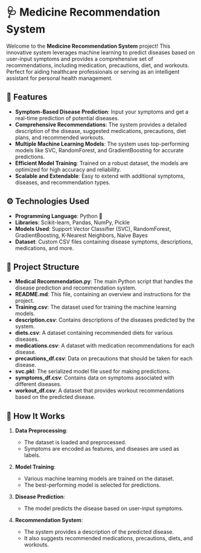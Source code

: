 # 🩺 Medicine Recommendation System

Welcome to the **Medicine Recommendation System** project! This innovative system leverages machine learning to predict diseases based on user-input symptoms and provides a comprehensive set of recommendations, including medication, precautions, diet, and workouts. Perfect for aiding healthcare professionals or serving as an intelligent assistant for personal health management.

## 🚀 Features

- **Symptom-Based Disease Prediction**: Input your symptoms and get a real-time prediction of potential diseases.
- **Comprehensive Recommendations**: The system provides a detailed description of the disease, suggested medications, precautions, diet plans, and recommended workouts.
- **Multiple Machine Learning Models**: The system uses top-performing models like SVC, RandomForest, and GradientBoosting for accurate predictions.
- **Efficient Model Training**: Trained on a robust dataset, the models are optimized for high accuracy and reliability.
- **Scalable and Extendable**: Easy to extend with additional symptoms, diseases, and recommendation types.

## ⚙️ Technologies Used

- **Programming Language**: Python 🐍
- **Libraries**: Scikit-learn, Pandas, NumPy, Pickle
- **Models Used**: Support Vector Classifier (SVC), RandomForest, GradientBoosting, K-Nearest Neighbors, Naive Bayes
- **Dataset**: Custom CSV files containing disease symptoms, descriptions, medications, and more.

## 📂 Project Structure

- **Medical Recommendation.py**: The main Python script that handles the disease prediction and recommendation system.
- **README.md**: This file, containing an overview and instructions for the project.
- **Training.csv**: The dataset used for training the machine learning models.
- **description.csv**: Contains descriptions of the diseases predicted by the system.
- **diets.csv**: A dataset containing recommended diets for various diseases.
- **medications.csv**: A dataset with medication recommendations for each disease.
- **precautions_df.csv**: Data on precautions that should be taken for each disease.
- **svc.pkl**: The serialized model file used for making predictions.
- **symptoms_df.csv**: Contains data on symptoms associated with different diseases.
- **workout_df.csv**: A dataset that provides workout recommendations based on the predicted disease.

## 🧠 How It Works

1. **Data Preprocessing**: 
   - The dataset is loaded and preprocessed.
   - Symptoms are encoded as features, and diseases are used as labels.
  
2. **Model Training**: 
   - Various machine learning models are trained on the dataset.
   - The best-performing model is selected for predictions.
  
3. **Disease Prediction**: 
   - The model predicts the disease based on user-input symptoms.
  
4. **Recommendation System**: 
   - The system provides a description of the predicted disease.
   - It also suggests recommended medications, precautions, diets, and workouts.
